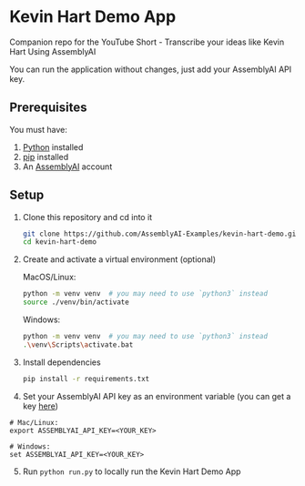 # Kevin Hart Demo App

Companion repo for the YouTube Short - Transcribe your ideas like Kevin Hart Using AssemblyAI

You can run the application without changes, just add your AssemblyAI API key.

## Prerequisites
You must have:
1. [Python](https://www.python.org/) installed
2. [pip](https://pip.pypa.io/en/stable/installation/) installed
3. An [AssemblyAI](https://www.assemblyai.com/dashboard/signup) account

## Setup

1. Clone this repository and cd into it
    ```bash
    git clone https://github.com/AssemblyAI-Examples/kevin-hart-demo.git
    cd kevin-hart-demo
    ```

2. Create and activate a virtual environment (optional)

    MacOS/Linux:
    ```bash
    python -m venv venv  # you may need to use `python3` instead
    source ./venv/bin/activate
    ```

    Windows:
    ```bash
    python -m venv venv  # you may need to use `python3` instead
    .\venv\Scripts\activate.bat
    ```

3. Install dependencies
    ```bash
    pip install -r requirements.txt
    ```

4. Set your AssemblyAI API key as an environment variable (you can get a key [here](https://www.assemblyai.com/dashboard/signup))
```shell
# Mac/Linux:
export ASSEMBLYAI_API_KEY=<YOUR_KEY>

# Windows:
set ASSEMBLYAI_API_KEY=<YOUR_KEY>
```
5. Run `python run.py` to locally run the Kevin Hart Demo App
